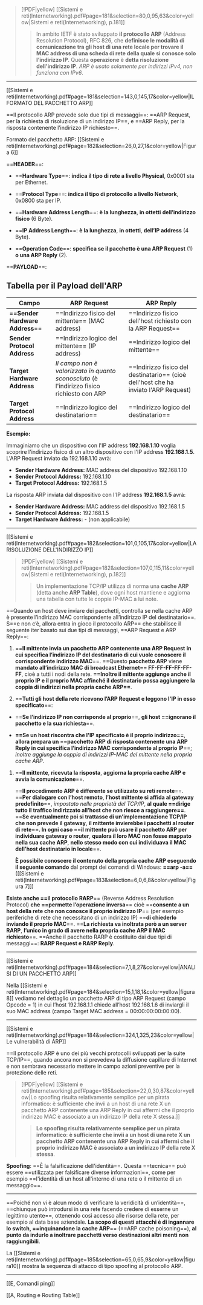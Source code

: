 > [!PDF|yellow] [[Sistemi e reti(Internetworking).pdf#page=181&selection=80,0,95,63&color=yellow|Sistemi e reti(Internetworking), p.181]]
> > In ambito IETF è stato sviluppato **il protocollo ARP** (Address Resolution Protocol), RFC 826, che **definisce le modalità di comunicazione tra gli host di una rete locale per trovare il MAC address di una scheda di rete della quale si conosce solo l’indirizzo IP**. Questa **operazione** è **detta risoluzione dell'indirizzo IP**. *ARP è usato solamente per indirizzi IPv4, non funziona con IPv6*.

---
[[Sistemi e reti(Internetworking).pdf#page=181&selection=143,0,145,17&color=yellow|IL FORMATO DEL PACCHETTO ARP]]

==Il protocollo ARP prevede solo due tipi di messaggi==: ==ARP Request, per la richiesta di risoluzione di un indirizzo IP==, e ==ARP Reply, per la risposta contenente l’indirizzo IP richiesto==.

Formato del pacchetto ARP:  [[Sistemi e reti(Internetworking).pdf#page=182&selection=26,0,27,1&color=yellow|Figura 6]]

 ==**HEADER**==:
	 
- ==**Hardware Type**==: **indica il tipo di rete a livello Physical**, 0x0001 sta per Ethernet.
	
- ==**Protocol Type**==: **indica il tipo di protocollo a livello Network**, 0x0800 sta per IP.
	
- ==**Hardware Address Length**==: **è la lunghezza**, **in ottetti** **dell’indirizzo fisico** (6 Byte).
	
- ==**IP Address Length**==: **è la lunghezza**, **in ottetti**, **dell’IP address** (4 Byte).
	
- ==**Operation Code**==: **specifica se il pacchetto è una ARP Request** (1) **o una ARP Reply** (2).

==**PAYLOAD**==:
##  Tabella per il Payload dell'ARP

| Campo                           | ARP Request                                                                                | ARP Reply                                                                           |
| ------------------------------- | ------------------------------------------------------------------------------------------ | ----------------------------------------------------------------------------------- |
| ==**Sender Hardware Address**== | ==Indirizzo fisico del mittente== (MAC address)                                            | ==Indirizzo fisico dell'host richiesto con la ARP Request==                         |
| **Sender Protocol Address**     | ==Indirizzo logico del mittente== (IP address)                                             | ==Indirizzo logico del mittente==                                                   |
| **Target Hardware Address**     | *Il campo non è valorizzato in quanto sconosciuto* (è l'indirizzo fisico richiesto con ARP | ==Indirizzo fisico del destinatario== (cioè dell'host che ha inviato l'ARP Request) |
| **Target Protocol Address**     | ==Indirizzo logico del destinatario==                                                      | ==Indirizzo logico del destinatario==                                               |

**Esempio:**

Immaginiamo che un dispositivo con l'IP address **192.168.1.10** voglia scoprire l'indirizzo fisico di un altro dispositivo con l'IP address **192.168.1.5**.  L'ARP Request inviato da 192.168.1.10 avrà:

* **Sender Hardware Address:** MAC address del dispositivo 192.168.1.10
* **Sender Protocol Address:** 192.168.1.10
* **Target Protocol Address:** 192.168.1.5


La risposta ARP inviata dal dispositivo con l'IP address **192.168.1.5** avrà:

* **Sender Hardware Address:** MAC address del dispositivo 192.168.1.5
* **Sender Protocol Address:** 192.168.1.5
* **Target Hardware Address:** - (non applicabile)

---
[[Sistemi e reti(Internetworking).pdf#page=182&selection=101,0,105,17&color=yellow|LA RISOLUZIONE DELL'INDIRIZZO IP]]

> [!PDF|yellow] [[Sistemi e reti(Internetworking).pdf#page=182&selection=107,0,115,11&color=yellow|Sistemi e reti(Internetworking), p.182]]
> > Un implementazione TCP/IP utilizza di norma una **cache ARP** (detta anche **ARP Table**), dove ogni host mantiene e aggiorna una tabella con tutte le coppie IP-MAC a lui note.

==Quando un host deve inviare dei pacchetti, controlla se nella cache ARP è presente l’indirizzo MAC corrispondente all’indirizzo IP del destinatario==. S==e non c’è, allora entra in gioco il protocollo ARP== che stabilisce il seguente iter basato sui due tipi di messaggi, ==ARP Request e ARP Reply==:

1. ==**Il mittente invia un pacchetto ARP contenente una ARP Request** **in cui specifica l’indirizzo IP del destinatario di cui vuole conoscere il corrispondente indirizzo MAC**==.
   ==Questo **pacchetto ARP** viene **mandato all’indirizzo MAC di broadcast Ethernet== FF-FF-FF-FF-FF-FF**, cioè a tutti i nodi della rete. **==Inoltre il mittente aggiunge anche il proprio IP e il proprio MAC affinché il destinatario possa aggiungere la coppia di indirizzi nella propria cache ARP==**.
   
2. ==**Tutti gli host della rete ricevono l’ARP Request e leggono l'IP in esso specificato**==:
	
- ==**Se l’indirizzo IP non corrisponde al proprio**==, **gli host ==ignorano il pacchetto e la sua richiesta**==.
	
- **==Se un host riscontra che l'IP specificato è il proprio indirizzo==**, **allora prepara un ==pacchetto ARP di risposta contenente una ARP Reply in cui specifica l’indirizzo MAC corrispondente al proprio IP**==; *inoltre aggiunge la coppia di indirizzi IP-MAC del mittente nella propria cache ARP*.

1. ==**Il mittente**, **ricevuta la risposta**, **aggiorna la propria cache ARP e avvia la comunicazione**==.

   ==**Il procedimento ARP è differente se utilizzato su reti remote**==. ==**Per dialogare con l’host remoto**, **l’host mittente si affida al gateway predefinito**==, *impostato nelle proprietà del TCP/IP*, **al quale ==dirige tutto il traffico indirizzato all’host che non riesce a raggiungere==**.
   ==**Se eventualmente poi si trattasse di un’implementazione TCP/IP che non prevede il gateway**, **il mittente invierebbe i pacchetti al router di rete==. In ogni caso ==il mittente può usare il pacchetto ARP per individuare gateway o router**, **qualora il loro MAC non fosse mappato nella sua cache ARP**, **nello stesso modo con cui individuava il MAC dell’host destinatario in locale**==.
   
   **È possibile conoscere il contenuto della propria cache ARP eseguendo il seguente comando** dal prompt dei comandi di Windows: **==arp -a==** ([[Sistemi e reti(Internetworking).pdf#page=183&selection=6,0,6,8&color=yellow|Figura 7]])

**Esiste anche ==il protocollo RARP**== (Reverse Address Resolution Protocol) **che ==permette l’operazione inversa**== cioè ==**consente a un host della rete che non conosce il proprio indirizzo IP**== (per esempio periferiche di rete che necessitano di un indirizzo IP) ==**di chiederlo inviando il proprio MAC**==. ==**La richiesta va inoltrata però a un server RARP**, **l’unico in grado di avere nella propria cache ARP il MAC richiesto**==. ==Anche il pacchetto RARP è costituito dai due tipi di messaggi==: **RARP Request e RARP Reply**.

--- 
[[Sistemi e reti(Internetworking).pdf#page=184&selection=7,1,8,27&color=yellow|ANALISI DI UN PACCHETTO ARP]]

Nella [[Sistemi e reti(Internetworking).pdf#page=184&selection=15,1,18,1&color=yellow|figura 8]] vediamo nel dettaglio un pacchetto ARP di tipo ARP Request (campo Opcode = 1) in cui l’host 192.168.1.1 chiede all’host 192.168.1.6 di inviargli il suo MAC address (campo Target MAC address = 00:00:00:00:00:00).

---
[[Sistemi e reti(Internetworking).pdf#page=184&selection=324,1,325,23&color=yellow|Le vulnerabilità di ARP]]

==Il protocollo ARP è uno dei più vecchi protocolli sviluppati per la suite TCP/IP==, quando ancora non si prevedeva la diffusione capillare di Internet e non sembrava necessario mettere in campo azioni preventive per la protezione delle reti.

> [!PDF|yellow] [[Sistemi e reti(Internetworking).pdf#page=185&selection=22,0,30,87&color=yellow|Lo spoofing risulta relativamente semplice per un pirata informatico: è sufficiente che invii a un host di una rete X un pacchetto ARP contenente una ARP Reply in cui affermi che il proprio indirizzo MAC è associato a un indirizzo IP della rete X stessa.]]
> > **Lo spoofing risulta relativamente semplice per un pirata informatico**: **è sufficiente che invii a un host di una rete X un pacchetto ARP contenente una ARP Reply in cui affermi che il proprio indirizzo MAC è associato a un indirizzo IP della rete X stessa**.
> 

**Spoofing**: ==È la falsificazione dell'identità==. Questa ==tecnica== può essere ==utilizzata per falsificare diverse informazioni==, come per esempio ==l'identità di un host all'interno di una rete o il mittente di un messaggio==.

---
==Poiché non vi è alcun modo di verificare la veridicità di un’identità==, ==chiunque può introdursi in una rete facendo credere di esserne un legittimo utente==, ottenendo così accesso alle risorse della rete, per esempio al data base aziendale. **La scopo di questi attacchi è di ingannare lo switch, ==inquinandone la cache ARP**== (==ARP cache poisoning==), **al punto da indurlo a inoltrare pacchetti verso destinazioni altri menti non raggiungibili**.

La [[Sistemi e reti(Internetworking).pdf#page=185&selection=65,0,65,9&color=yellow|figura10]] mostra la sequenza di attacco di tipo spoofing al protocollo ARP.

---
[[E, Comandi ping]]

[[A, Routing e Routing Table]]